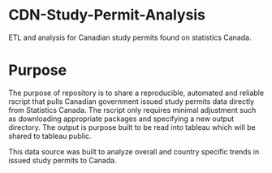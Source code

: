 # CDN-Study-Permit-Analysis
ETL and analysis for Canadian study permits found on statistics Canada. 

# Purpose 

The purpose of repository is to share a reproducible, automated and reliable rscript that pulls Canadian government issued study permits data directly from Statistics Canada. 
The rscript only requires minimal adjustment such as downloading appropriate packages and specifying a new output directory. 
The output is purpose built to be read into tableau which will be shared to tableau public. 

This data source was built to analyze overall and country specific trends in issued study permits to Canada. 
